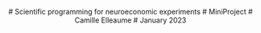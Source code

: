 <p align="center">
# Scientific programming for neuroeconomic experiments 
# MiniProject 
# Camille Elleaume
# January 2023
</p>
